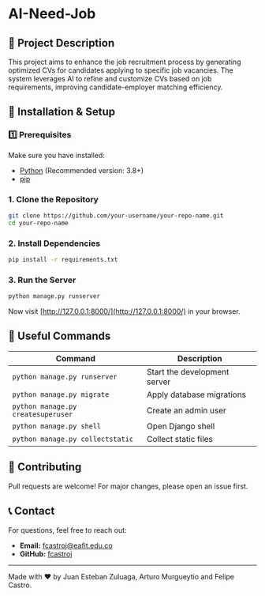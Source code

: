 # AI-Need-Job

## 📌 Project Description
This project aims to enhance the job recruitment process by generating optimized CVs for candidates applying to specific job vacancies. The system leverages AI to refine and customize CVs based on job requirements, improving candidate-employer matching efficiency.

## 🚀 Installation & Setup
### 1️⃣ Prerequisites
Make sure you have installed:
- [Python](https://www.python.org/) (Recommended version: 3.8+)
- [pip](https://pip.pypa.io/en/stable/)

### 1. Clone the Repository
```sh
git clone https://github.com/your-username/your-repo-name.git
cd your-repo-name
```

### 2. Install Dependencies
```sh
pip install -r requirements.txt
```

### 3. Run the Server
```sh
python manage.py runserver
```
Now visit [http://127.0.0.1:8000/](http://127.0.0.1:8000/) in your browser.

## 🔧 Useful Commands
| Command | Description |
|---------|-------------|
| `python manage.py runserver` | Start the development server |
| `python manage.py migrate` | Apply database migrations |
| `python manage.py createsuperuser` | Create an admin user |
| `python manage.py shell` | Open Django shell |
| `python manage.py collectstatic` | Collect static files |


## 🤝 Contributing
Pull requests are welcome! For major changes, please open an issue first.

## 📞 Contact
For questions, feel free to reach out:
- **Email:** fcastroj@eafit.edu.co
- **GitHub:** [fcastroj](https://github.com/fcastroj)

---
Made with ❤️ by Juan Esteban Zuluaga, Arturo Murgueytio and Felipe Castro.
